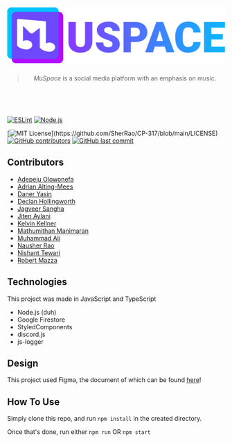 <h1 align="center"> 
  <a href=""><img src="public/logo.svg" width="512"/></a>
</h1>

<blockquote align="center">
  <em>MuSpace</em> is a social media platform with an emphasis on music.
</blockquote>

<br/>
<br/>
<br/>

[![ESLint](https://github.com/SherRao/CP-317/actions/workflows/eslint.yml/badge.svg)](https://github.com/SherRao/CP-317/actions/workflows/eslint.yml)
[![Node.js](https://github.com/SherRao/CP-317/actions/workflows/node.js.yml/badge.svg)](https://github.com/SherRao/CP-317/actions/workflows/node.js.yml)

[![MIT License](https://img.shields.io/apm/l/atomic-design-ui.svg?)](https://github.com/SherRao/CP-317/blob/main/LICENSE)
[![GitHub contributors](https://img.shields.io/github/contributors/SherRao/CP-317.svg?style=flat)]()
[![GitHub last commit](https://img.shields.io/github/last-commit/SherRao/CP-317.svg?style=flat)]()

## Contributors

- [Adepeju Olowonefa](https://www.github.com/Adepeju-nefa)<br>
- [Adrian Alting-Mees](https://github.com/AdrianAltingMees)<br>
- [Daner Yasin](https://github.com/danerkestey)<br>
- [Declan Hollingworth](https://github.com/wowitsdeclan)<br>
- [Jagveer Sangha](https://github.com/Jagveer-Sangha)<br>
- [Jiten Aylani](https://github.com/aylanij)<br>
- [Kelvin Kellner](https://github.com/kelvinkellner)<br>
- [Mathumithan Manimaran](https://www.github.com/MattDank)<br>
- [Muhammad Ali](https://github.com/zancrash)<br>
- [Nausher Rao](https://www.github.com/sherrao)<br>
- [Nishant Tewari](https://github.com/XSilviaX)<br>
- [Robert Mazza](https://github.com/Robert336)<br>

## Technologies

This project was made in JavaScript and TypeScript

- Node.js (duh)
- Google Firestore
- StyledComponents
- discord.js
- js-logger

## Design
This project used Figma, the document of which can be found [here](https://www.figma.com/file/Jh6rAs4sNIZPaELM6qcGEt/Website?node-id=0%3A1)!

## How To Use

Simply clone this repo, and run
`npm install` in the created directory.

Once that's done, run either
`npm run` OR `npm start`
